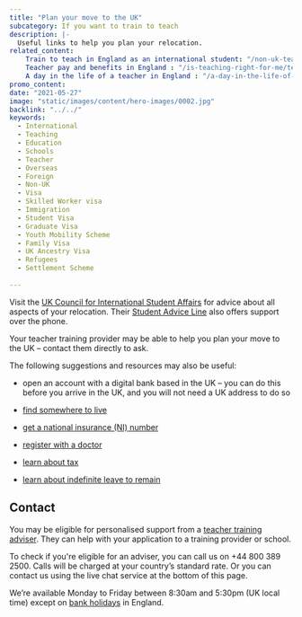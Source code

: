 ```yaml
---
title: "Plan your move to the UK"
subcategory: If you want to train to teach
description: |-
  Useful links to help you plan your relocation.
related_content:
    Train to teach in England as an international student: "/non-uk-teachers/train-to-teach-in-england-as-an-international-student"
    Teacher pay and benefits in England : "/is-teaching-right-for-me/teacher-pay-and-benefits"
    A day in the life of a teacher in England : "/a-day-in-the-life-of-a-teacher"
promo_content:
date: "2021-05-27"
image: "static/images/content/hero-images/0002.jpg"
backlink: "../../"
keywords:
  - International
  - Teaching
  - Education
  - Schools
  - Teacher
  - Overseas
  - Foreign
  - Non-UK
  - Visa
  - Skilled Worker visa
  - Immigration
  - Student Visa
  - Graduate Visa
  - Youth Mobility Scheme
  - Family Visa
  - UK Ancestry Visa
  - Refugees
  - Settlement Scheme
  
---
```


Visit the [UK Council for International Student Affairs](https://www.ukcisa.org.uk/?) for advice about all aspects of your relocation. Their [Student Advice Line](https://www.ukcisa.org.uk/About-UKCISA/Contact-us) also offers support over the phone. 

Your teacher training provider may be able to help you plan your move to the UK – contact them directly to ask. 

The following suggestions and resources may also be useful: 

* open an account with a digital bank based in the UK – you can do this before you arrive in the UK, and you will not need a UK address to do so 

* [find somewhere to live](https://www.gov.uk/government/publications/how-to-rent) 

* [get a national insurance (NI) number](https://www.gov.uk/national-insurance/your-national-insurance-number)

* [register with a doctor](https://www.nhs.uk/nhs-services/gps/how-to-register-with-a-gp-surgery/) 

* [learn about tax](https://www.gov.uk/income-tax) 

* [learn about indefinite leave to remain](https://www.gov.uk/indefinite-leave-to-remain)


## Contact

You may be eligible for personalised support from a [teacher training adviser](/teacher-training-advisers). They can help with your application to a training provider or school.

To check if you're eligible for an adviser, you can call us on +44 800 389 2500. Calls will be charged at your country’s standard rate. Or you can contact us using the live chat service at the bottom of this page.

We’re available Monday to Friday between 8:30am and 5:30pm (UK local time) except on [bank holidays](https://www.gov.uk/bank-holidays) in England.

 